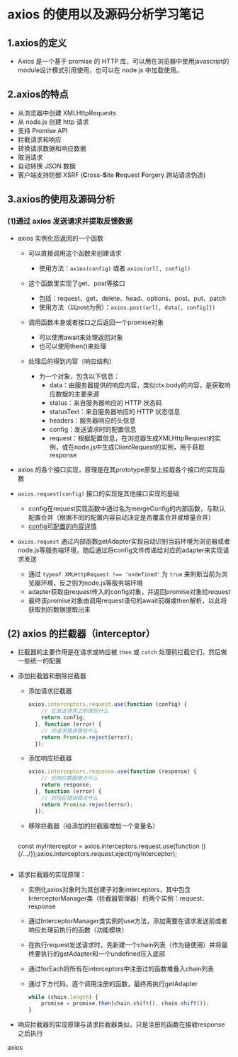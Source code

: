 # axios 的使用以及源码分析学习笔记

## 1.axios的定义

- Axios 是一个基于 promise 的 HTTP 库，可以用在浏览器中使用javascript的module设计模式引用使用，也可以在 node.js 中加载使用。

## 2.axios的特点

- 从浏览器中创建 XMLHttpRequests
- 从 node.js 创建 http 请求
- 支持 Promise API
- 拦截请求和响应
- 转换请求数据和响应数据
- 取消请求
- 自动转换 JSON 数据
- 客户端支持防御 XSRF (**C**ross-**S**ite **R**equest **F**orgery 跨站请求伪造)

## 3.axios的使用及源码分析

### (1)通过 axios 发送请求并提取反馈数据

- axios 实例化后返回的一个函数
  - 可以直接调用这个函数来创建请求
    - 使用方法：`axios(config)` 或者 `axios(url[, config])`
  - 这个函数里实现了get、post等接口
    - 包括：request、get、delete、head、options、post、put、patch
    - 使用方法（以post为例）：`axios.post(url[, data[, config]])`
  - 调用函数本身或者接口之后返回一个promise对象
    - 可以使用await来处理返回对象
    - 也可以使用then()来处理
  
  - 处理后的得到内容（响应结构）
    - 为一个对象，包含以下信息：
      - data：由服务器提供的响应内容，类似ctx.body的内容，是获取响应数据的主要来源
      - status：来自服务器响应的 HTTP 状态码
      - statusText：来自服务器响应的 HTTP 状态信息
      - headers：服务器响应的头信息
      - config：发送请求时的配置信息
      - request：根据配置信息，在浏览器生成XMLHttpRequest的实例，或在node.js中生成ClientRequest的实例，用于获取response

- axios 的各个接口实现，原理是在其prototype原型上挂载各个接口的实现函数
- `axios.request(config)` 接口的实现是其他接口实现的基础
  - config在request实现函数中通过名为mergeConfig的内部函数，与默认配置合并（根据不同的配置内容自动决定是否覆盖合并或增量合并）
  - [config可配置的内容详情](http://www.axios-js.com/zh-cn/docs/#%E8%AF%B7%E6%B1%82%E9%85%8D%E7%BD%AE)

- `axios.request` 通过内部函数getAdapter实现自动识别当前环境为浏览器或者node.js等服务端环境，随后通过将config文件传递给对应的adapter来实现请求发送
  - 通过 `typeof XMLHttpRequest !== 'undefined'` 为 `true` 来判断当前为浏览器环境，反之则为node.js等服务端环境
  - adapter获取由request传入的config对象，并返回promise对象给request
  - 最终该promise对象由调用request语句的await前缀或then解析，以此将获取到的数据提取出来

## (2) axios 的拦截器（interceptor）

- 拦截器的主要作用是在请求或响应被 `then` 或 `catch` 处理前拦截它们，然后做一些统一的配置

- 添加拦截器和删除拦截器

  - 添加请求拦截器

    ```js
    axios.interceptors.request.use(function (config) {
        // 在发送请求之前做些什么
        return config;
      }, function (error) {
        // 对请求错误做些什么
        return Promise.reject(error);
      });
    ```

  - 添加响应拦截器

    ```js
    axios.interceptors.response.use(function (response) {
        // 对响应数据做点什么
        return response;
      }, function (error) {
        // 对响应错误做点什么
        return Promise.reject(error);
      });
    ```

  - 移除拦截器（给添加的拦截器增加一个变量名）

    ```js
  const myInterceptor = axios.interceptors.request.use(function () {/*...*/});axios.interceptors.request.eject(myInterceptor);
    ```

- 请求拦截器的实现原理：

  - 实例化axios对象时为其创建子对象interceptors，其中包含InterceptorManager类（拦截器管理器）的两个实例：request、response

  - 通过InterceptorManager类实例的use方法，添加需要在请求发送前或者响应处理前执行的函数（功能模块）

  - 在执行request发送请求时，先新建一个chain列表（作为链使用）并将最终要执行的getAdapter和一个undefined压入底部

  - 通过forEach将所有在interceptors中注册过的函数堆叠入chain列表

  - 通过下方代码，逐个调用注册的函数，最终再执行getAdapter

    ```js
    while (chain.length) {
    	promise = promise.then(chain.shift(), chain.shift());
    }
    ```
    
  
- 响应拦截器的实现原理与请求拦截器类似，只是注册的函数在接收response之后执行

axios

